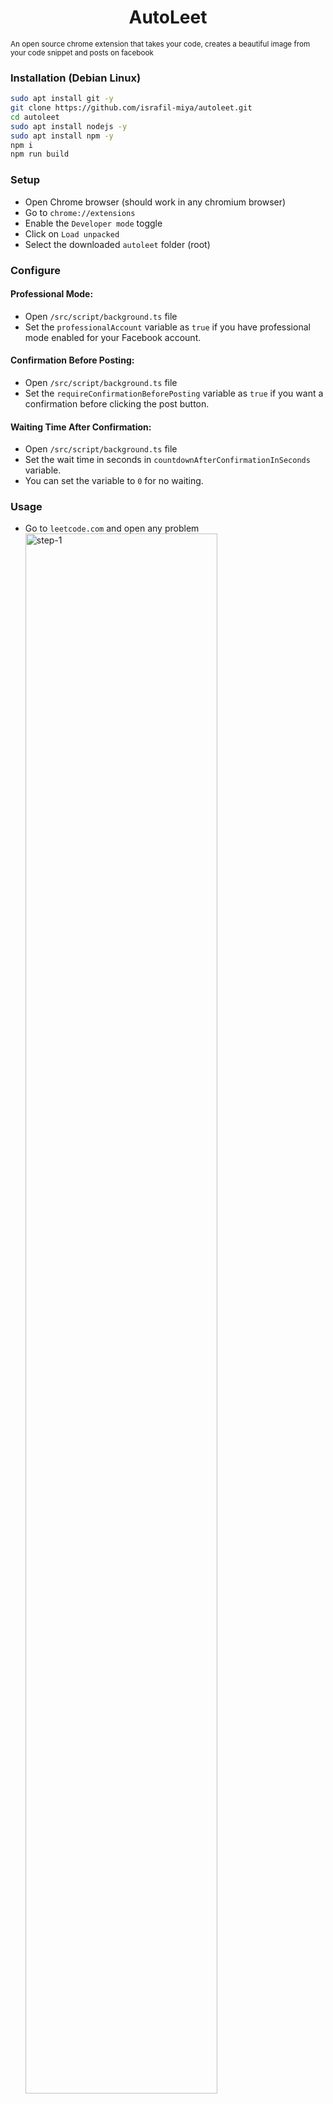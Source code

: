 <h1 style="text-align: center;">AutoLeet</h1>
<small style="display: flex; justify-content: center">An open source chrome extension that takes your code, creates a beautiful image from your code snippet and posts on facebook</small>

### Installation (Debian Linux)

```sh
sudo apt install git -y
git clone https://github.com/israfil-miya/autoleet.git
cd autoleet
sudo apt install nodejs -y
sudo apt install npm -y
npm i
npm run build
```

### Setup

- Open Chrome browser (should work in any chromium browser)
- Go to `chrome://extensions`
- Enable the `Developer mode` toggle
- Click on `Load unpacked`
- Select the downloaded `autoleet` folder (root)

### Configure

#### Professional Mode:

- Open `/src/script/background.ts` file
- Set the `professionalAccount` variable as `true` if you have professional mode enabled for your Facebook account.

#### Confirmation Before Posting:

- Open `/src/script/background.ts` file
- Set the `requireConfirmationBeforePosting` variable as `true` if you want a confirmation before clicking the post button.

#### Waiting Time After Confirmation:

- Open `/src/script/background.ts` file
- Set the wait time in seconds in `countdownAfterConfirmationInSeconds` variable.
- You can set the variable to `0` for no waiting.

### Usage

- Go to `leetcode.com` and open any problem
  <img src="https://i.ibb.co/Tb5nZ4R/step-1.png" alt="step-1" width="80%" height="auto">

- Solve the problem and submit your answer
  <img src="https://i.ibb.co/RQv7Hmp/step-2.png" alt="step-2" width="80%" height="auto">

- Select the part of the code you want to share
  <img src="https://i.ibb.co/Vtxstfv/step-3.png" alt="step-3" width="80%" height="auto">

- Right click on the selection and choose `Share to social media`
  <img src="https://i.ibb.co/rvpKv4m/step-4.png" alt="step-4" width="80%" height="auto">

- Fill-up the form in the popup and click the `Submit` button
  <img src="https://i.ibb.co/DQRTRpM/step-5.png" alt="step-5" width="80%" height="auto">
  <p style="font-size: 0.9rem"><b>Note:</b> Language, Title & Caption is auto generated but it's editable</p>

### Flow

- The extension opens [ray.so](https://ray.so/), generates the code block image, and downloads it automatically.
- After download, it opens [facebook.com](https://www.facebook.com/) and fills in the caption & image for a post (confirmation for professional accounts).

### Notes

- Ensure you're logged in to Facebook before using the extension.
